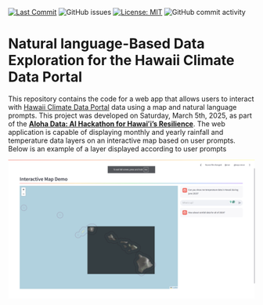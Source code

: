 [![Last Commit](https://img.shields.io/github/last-commit/jnicolow/nlp_climate_map)](
https://github.com/jnicolow/nlp_climate_map/commits/)
![GitHub issues](https://img.shields.io/github/issues/jnicolow/nlp_climate_map)
[![License: MIT](https://img.shields.io/badge/License-MIT-yellow.svg)](https://opensource.org/licenses/MIT)
![GitHub commit activity](https://img.shields.io/github/commit-activity/y/jnicolow/nlp_climate_map)

# Natural language-Based Data Exploration for the Hawaii Climate Data Portal

This repository contains the code for a web app that allows users to interact with [Hawaii Climate Data Portal](https://www.hawaii.edu/climate-data-portal/) data using a map and natural language prompts. This project was developed on Saturday, March 5th, 2025, as part of the [**Aloha Data: AI Hackathon for Hawaiʻi’s Resilience**](https://datascience.hawaii.edu/ai-hackathon/). The web application is capable of displaying monthly and yearly rainfall and temperature data layers on an interactive map based on user prompts. Below is an example of a layer displayed according to user prompts


![Alt text](media/year_of_data.png)




